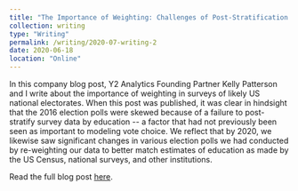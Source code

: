 ```yaml
---
title: "The Importance of Weighting: Challenges of Post-Stratification for Evolving Electorates"
collection: writing
type: "Writing"
permalink: /writing/2020-07-writing-2
date: 2020-06-18
location: "Online"
---
```


In this company blog post, Y2 Analytics Founding Partner Kelly Patterson and I write about the importance of weighting in surveys of likely US national electorates. When this post was published, it was clear in hindsight that the 2016 election polls were skewed because of a failure to post-stratify survey data by education -- a factor that had not previously been seen as important to modeling vote choice. We reflect that by 2020, we likewise saw significant changes in various election polls we had conducted by re-weighting our data to better match estimates of education as made by the US Census, national surveys, and other institutions. 

Read the full blog post [here](https://www.utpoliticaltrends.com/thedeeperstate/the-importance-of-weighting).
